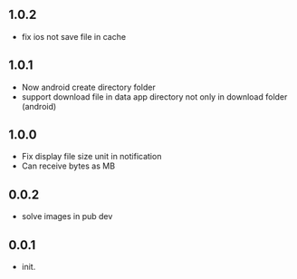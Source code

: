 ## 1.0.2

* fix ios not save file in cache

## 1.0.1

* Now android create directory folder
* support download file in data app directory not only in download folder (android)

## 1.0.0

* Fix display file size unit in notification
* Can receive bytes as MB

## 0.0.2

* solve images in pub dev

## 0.0.1

* init.
  